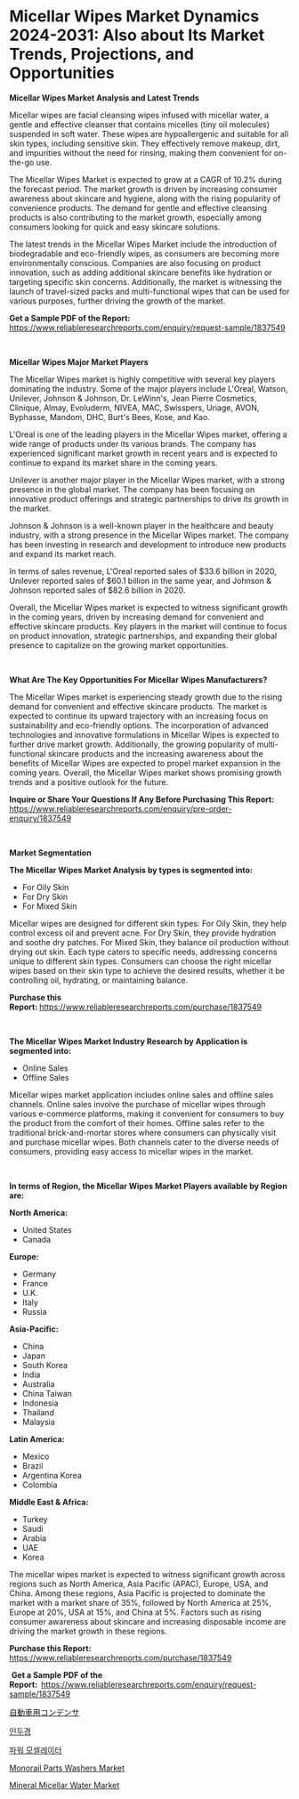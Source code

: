 <p><h1>Micellar Wipes Market Dynamics 2024-2031: Also about Its Market Trends, Projections, and Opportunities</h1></p><p><strong>Micellar Wipes Market Analysis and Latest Trends</strong></p>
<p><p>Micellar wipes are facial cleansing wipes infused with micellar water, a gentle and effective cleanser that contains micelles (tiny oil molecules) suspended in soft water. These wipes are hypoallergenic and suitable for all skin types, including sensitive skin. They effectively remove makeup, dirt, and impurities without the need for rinsing, making them convenient for on-the-go use.</p><p>The Micellar Wipes Market is expected to grow at a CAGR of 10.2% during the forecast period. The market growth is driven by increasing consumer awareness about skincare and hygiene, along with the rising popularity of convenience products. The demand for gentle and effective cleansing products is also contributing to the market growth, especially among consumers looking for quick and easy skincare solutions.</p><p>The latest trends in the Micellar Wipes Market include the introduction of biodegradable and eco-friendly wipes, as consumers are becoming more environmentally conscious. Companies are also focusing on product innovation, such as adding additional skincare benefits like hydration or targeting specific skin concerns. Additionally, the market is witnessing the launch of travel-sized packs and multi-functional wipes that can be used for various purposes, further driving the growth of the market.</p></p>
<p><strong>Get a Sample PDF of the Report:&nbsp;</strong> <a href="https://www.reliableresearchreports.com/enquiry/request-sample/1837549">https://www.reliableresearchreports.com/enquiry/request-sample/1837549</a></p>
<p>&nbsp;</p>
<p><strong>Micellar Wipes Major Market Players</strong></p>
<p><p>The Micellar Wipes market is highly competitive with several key players dominating the industry. Some of the major players include L'Oreal, Watson, Unilever, Johnson & Johnson, Dr. LeWinn's, Jean Pierre Cosmetics, Clinique, Almay, Evoluderm, NIVEA, MAC, Swisspers, Uriage, AVON, Byphasse, Mandom, DHC, Burt's Bees, Kose, and Kao.</p><p>L'Oreal is one of the leading players in the Micellar Wipes market, offering a wide range of products under its various brands. The company has experienced significant market growth in recent years and is expected to continue to expand its market share in the coming years.</p><p>Unilever is another major player in the Micellar Wipes market, with a strong presence in the global market. The company has been focusing on innovative product offerings and strategic partnerships to drive its growth in the market.</p><p>Johnson & Johnson is a well-known player in the healthcare and beauty industry, with a strong presence in the Micellar Wipes market. The company has been investing in research and development to introduce new products and expand its market reach.</p><p>In terms of sales revenue, L'Oreal reported sales of $33.6 billion in 2020, Unilever reported sales of $60.1 billion in the same year, and Johnson & Johnson reported sales of $82.6 billion in 2020.</p><p>Overall, the Micellar Wipes market is expected to witness significant growth in the coming years, driven by increasing demand for convenient and effective skincare products. Key players in the market will continue to focus on product innovation, strategic partnerships, and expanding their global presence to capitalize on the growing market opportunities.</p></p>
<p>&nbsp;</p>
<p><strong>What Are The Key Opportunities For Micellar Wipes Manufacturers?</strong></p>
<p><p>The Micellar Wipes market is experiencing steady growth due to the rising demand for convenient and effective skincare products. The market is expected to continue its upward trajectory with an increasing focus on sustainability and eco-friendly options. The incorporation of advanced technologies and innovative formulations in Micellar Wipes is expected to further drive market growth. Additionally, the growing popularity of multi-functional skincare products and the increasing awareness about the benefits of Micellar Wipes are expected to propel market expansion in the coming years. Overall, the Micellar Wipes market shows promising growth trends and a positive outlook for the future.</p></p>
<p><strong>Inquire or Share Your Questions If Any Before Purchasing This Report:</strong> <a href="https://www.reliableresearchreports.com/enquiry/pre-order-enquiry/1837549">https://www.reliableresearchreports.com/enquiry/pre-order-enquiry/1837549</a></p>
<p>&nbsp;</p>
<p><strong>Market Segmentation</strong></p>
<p><strong>The Micellar Wipes Market Analysis by types is segmented into:</strong></p>
<p><ul><li>For Oily Skin</li><li>For Dry Skin</li><li>For Mixed Skin</li></ul></p>
<p><p>Micellar wipes are designed for different skin types: For Oily Skin, they help control excess oil and prevent acne. For Dry Skin, they provide hydration and soothe dry patches. For Mixed Skin, they balance oil production without drying out skin. Each type caters to specific needs, addressing concerns unique to different skin types. Consumers can choose the right micellar wipes based on their skin type to achieve the desired results, whether it be controlling oil, hydrating, or maintaining balance.</p></p>
<p><strong>Purchase this Report:&nbsp;</strong><a href="https://www.reliableresearchreports.com/purchase/1837549">https://www.reliableresearchreports.com/purchase/1837549</a></p>
<p>&nbsp;</p>
<p><strong>The Micellar Wipes Market Industry Research by Application is segmented into:</strong></p>
<p><ul><li>Online Sales</li><li>Offline Sales</li></ul></p>
<p><p>Micellar wipes market application includes online sales and offline sales channels. Online sales involve the purchase of micellar wipes through various e-commerce platforms, making it convenient for consumers to buy the product from the comfort of their homes. Offline sales refer to the traditional brick-and-mortar stores where consumers can physically visit and purchase micellar wipes. Both channels cater to the diverse needs of consumers, providing easy access to micellar wipes in the market.</p></p>
<p>&nbsp;</p>
<p><strong>In terms of Region, the Micellar Wipes Market Players available by Region are:</strong></p>
<p>
    <p> <strong> North America: </strong>
        <ul>
            <li>United States</li>
            <li>Canada</li>
        </ul>
        </p> 
    <p> <strong> Europe: </strong>
        <ul>
            <li>Germany</li>
            <li>France</li>
            <li>U.K.</li>
            <li>Italy</li>
            <li>Russia</li>
        </ul>
        </p> 
    <p> <strong> Asia-Pacific: </strong>
        <ul>
            <li>China</li>
            <li>Japan</li>
            <li>South Korea</li>
            <li>India</li>
            <li>Australia</li>
            <li>China Taiwan</li>
            <li>Indonesia</li>
            <li>Thailand</li>
            <li>Malaysia</li>
        </ul>
        </p> 
    <p> <strong> Latin America: </strong>
        <ul>
            <li>Mexico</li>
            <li>Brazil</li>
            <li>Argentina Korea</li>
            <li>Colombia</li>
        </ul>
        </p> 
    <p> <strong> Middle East & Africa: </strong>
        <ul>
            <li>Turkey</li>
            <li>Saudi</li>
            <li>Arabia</li>
            <li>UAE</li>
            <li>Korea</li>
        </ul>
    </p>
    </p>
<p><p>The micellar wipes market is expected to witness significant growth across regions such as North America, Asia Pacific (APAC), Europe, USA, and China. Among these regions, Asia Pacific is projected to dominate the market with a market share of 35%, followed by North America at 25%, Europe at 20%, USA at 15%, and China at 5%. Factors such as rising consumer awareness about skincare and increasing disposable income are driving the market growth in these regions.</p></p>
<p><strong>Purchase this Report: </strong><a href="https://www.reliableresearchreports.com/purchase/1837549">https://www.reliableresearchreports.com/purchase/1837549</a></p>
<p>&nbsp;<strong>Get a Sample PDF of the Report:&nbsp;&nbsp;</strong><a href="https://www.reliableresearchreports.com/enquiry/request-sample/1837549">https://www.reliableresearchreports.com/enquiry/request-sample/1837549</a></p>
<p><strong></strong></p>
<p><p><a href="https://github.com/ddwcuskozol07187/Market-Research-Report-List-1/blob/main/65814255995.md">自動車用コンデンサ</a></p><p><a href="https://medium.com/@pepo3k/%ED%8E%98%EC%96%B4%EB%A7%81%EA%B3%A0%EC%8A%A4%EC%BD%94%ED%94%84-%EC%8B%9C%EC%9E%A5-2031%EB%85%84%EA%B9%8C%EC%A7%80%EC%9D%98-%ED%8A%B8%EB%A0%8C%EB%93%9C-%EC%98%88%EC%B8%A1-%EB%B0%8F-%EA%B2%BD%EC%9F%81-%EB%B6%84%EC%84%9D-de999db4ff48">인두경</a></p><p><a href="https://github.com/PercyHagernes9778/Market-Research-Report-List-1/blob/main/27477565470.md">파워 모셀레이터</a></p><p><a href="https://issuu.com/reportprime-2/docs/monorail-parts-washers-market-size-2030.pptx">Monorail Parts Washers Market</a></p><p><a href="https://github.com/josesg55/Market-Research-Report-List-1/blob/main/mineral-micellar-water-market.md">Mineral Micellar Water Market</a></p></p>